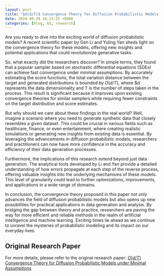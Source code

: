 ```yaml
---
layout: post
title: "$O(d/T)$ Convergence Theory for Diffusion Probabilistic Models under Minimal Assumptions"
date: 2024-09-30 16:15:25 +0000
categories: [blog, AI, research]
---
```

Are you ready to dive into the exciting world of diffusion probabilistic models? A recent scientific paper by Gen Li and Yuling Yan sheds light on the convergence theory for these models, offering new insights and potential applications that could revolutionize generative tasks.

So, what exactly did the researchers discover? In simple terms, they found that a popular sampler based on stochastic differential equations (SDEs) can achieve fast convergence under minimal assumptions. By accurately estimating the score functions, the total variation distance between the target and generated distributions is bounded by $O(d/T)$, where $d represents the data dimensionality and T is the number of steps taken in the process. This result is significant because it improves upon existing convergence theories for similar samplers while requiring fewer constraints on the target distribution and score estimates.

But why should we care about these findings in the real world? Well, imagine a scenario where you need to generate synthetic data that closely resembles a given dataset. This could be crucial in various fields such as healthcare, finance, or even entertainment, where creating realistic simulations or generating new insights from existing data is essential. By leveraging the advancements in diffusion probabilistic models, researchers and practitioners can now have more confidence in the accuracy and efficiency of their data generation processes.

Furthermore, the implications of this research extend beyond just data generation. The analytical tools developed by Li and Yan provide a detailed understanding of how errors propagate at each step of the reverse process, offering valuable insights into the underlying mechanisms of these models. This level of granularity could lead to further optimizations, improvements, and applications in a wide range of domains.

In conclusion, the convergence theory proposed in this paper not only advances the field of diffusion probabilistic models but also opens up new possibilities for practical applications in data generation and analysis. By bridging the gap between theory and practice, researchers are paving the way for more efficient and reliable methods in the realm of artificial intelligence and machine learning. Exciting times lie ahead as we continue to unravel the mysteries of probabilistic modeling and its impact on our everyday lives.

## Original Research Paper
For more details, please refer to the original research paper:
[$O(d/T)$ Convergence Theory for Diffusion Probabilistic Models under Minimal Assumptions](http://arxiv.org/abs/2409.18959v1)
